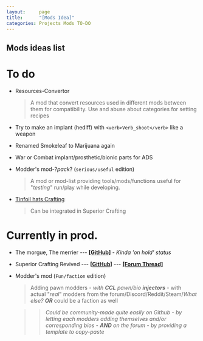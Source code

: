 ```yaml
---
layout:     page
title:      "[Mods Idea]"
categories: Projects Mods TO-DO
---
```

## Mods ideas list

# To do

- Resources-Convertor

    > A mod that convert resources used in different  mods between them for compatibility. Use and abuse about categories for setting recipes

- Try to make an implant (hediff) with `<verb>Verb_shoot</verb>` like a weapon
- Renamed Smokeleaf to Marijuana again
- War or Combat implant/prosthetic/bionic parts for ADS
- Modder's mod-?*pack*? (`serious/useful` edition)

    > A mod or mod-list providing tools/mods/functions useful for "*testing*" run/play while developing.

- [Tinfoil hats Crafting](https://www.reddit.com/r/RimWorld/comments/5arpkm/how_to_get_tinfoil_hats/)

    > Can be integrated in Superior Crafting

# Currently in prod.
- The morgue, The merrier --- [**[GitHub]**](https://github.com/kaptain-kavern/The-morgue-the-merrier) - *Kinda 'on hold' status*
- Superior Crafting Revived --- [**[GitHub]**](https://github.com/kaptain-kavern/Superior-Crafting-Revived) --- [**[Forum Thread]**](https://ludeon.com/forums/index.php?topic=27252)
- Modder's mod (`Fun/faction` edition)

    > Adding  pawn modders - _with **CCL** pawn/bio **injectors**_ - with actual "*real*" modders from the forum/Discord/Reddit/Steam/*What else?* ***OR*** could be a faction as well
    
    > >*Could be community-made quite easily on Github - by letting each modders adding themselves and/or corresponding bios - __AND__ on the forum - by providing a template to copy-paste*
